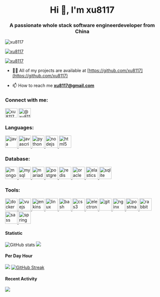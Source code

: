 <h1 align="center">Hi 👋, I'm xu8117</h1>

<h3 align="center">A passionate whole stack software engineerdeveloper from China</h3>



<p align="left"> <img src="https://komarev.com/ghpvc/?username=xu8117&label=Profile%20views&color=0e75b6&style=flat" alt="xu8117" /> </p>



<p align="left"> <a href="https://github.com/ryo-ma/github-profile-trophy"><img src="https://github-profile-trophy.vercel.app/?username=xu8117&count_private=true" alt="xu8117" /></a> </p>





<p align="left"> <a href="https://twitter.com/xu8117" target="blank"><img src="https://img.shields.io/twitter/follow/xu8117?logo=twitter&style=for-the-badge" alt="xu8117" /></a> </p>



- 👨‍💻 All of my projects are available at [https://github.com/xu8117](https://github.com/xu8117)

- 📫 How to reach me **xu8117@gmail.com**





<h3 align="left">Connect with me:</h3>
<p align="left">
<a href="https://twitter.com/xu8117" target="blank"><img align="center" src="https://raw.staticdn.net/rahuldkjain/github-profile-readme-generator/master/src/images/icons/Social/twitter.svg" alt="xu8117" height="30" width="40" /></a>
<a href="https://medium.com/@xu8117" target="blank"><img align="center" src="https://raw.staticdn.net/rahuldkjain/github-profile-readme-generator/master/src/images/icons/Social/medium.svg" alt="@xu8117" height="30" width="40" /></a>
</p>



<h3 align="left">Languages:</h3>
<p align="left">
  <a href="https://www.java.com" target="_blank" rel="noreferrer">
    <img src="https://raw.staticdn.net/devicons/devicon/master/icons/java/java-original.svg" alt="java" width="40" height="40" />
  </a>
  <a href="https://developer.mozilla.org/en-US/docs/Web/JavaScript" target="_blank" rel="noreferrer">
    <img src="https://raw.staticdn.net/devicons/devicon/master/icons/javascript/javascript-original.svg" alt="javascript" width="40" height="40" />
  </a>
  <a href="https://www.python.org" target="_blank" rel="noreferrer">
    <img src="https://raw.staticdn.net/devicons/devicon/master/icons/python/python-original.svg" alt="python" width="40" height="40" />
  </a>
  <a href="https://nodejs.org" target="_blank" rel="noreferrer">
    <img src="https://raw.staticdn.net/devicons/devicon/master/icons/nodejs/nodejs-original-wordmark.svg" alt="nodejs" width="40" height="40" />
  </a>
  <a href="https://www.w3.org/html/" target="_blank" rel="noreferrer">
    <img src="https://raw.staticdn.net/devicons/devicon/master/icons/html5/html5-original-wordmark.svg" alt="html5" width="40" height="40" />
  </a>
</p>



<h3 align="left"> Database:</h3>
<p align="left">
  <a href="https://www.mongodb.com/" target="_blank" rel="noreferrer">
    <img src="https://raw.staticdn.net/devicons/devicon/master/icons/mongodb/mongodb-original-wordmark.svg" alt="mongodb" width="40" height="40" />
  </a>
  <a href="https://www.mysql.com/" target="_blank" rel="noreferrer">
    <img src="https://raw.staticdn.net/devicons/devicon/master/icons/mysql/mysql-original-wordmark.svg" alt="mysql" width="40" height="40" />
  </a>
  <a href="https://mariadb.org/" target="_blank" rel="noreferrer">
    <img src="https://www.vectorlogo.zone/logos/mariadb/mariadb-icon.svg" alt="mariadb" width="40" height="40" />
  </a>
  <a href="https://www.postgresql.org" target="_blank" rel="noreferrer">
    <img src="https://raw.staticdn.net/devicons/devicon/master/icons/postgresql/postgresql-original-wordmark.svg" alt="postgresql" width="40" height="40" />
  </a>
  <a href="https://redis.io" target="_blank" rel="noreferrer">
    <img src="https://raw.staticdn.net/devicons/devicon/master/icons/redis/redis-original-wordmark.svg" alt="redis" width="40" height="40" />
  </a>
  <a href="https://www.oracle.com/" target="_blank" rel="noreferrer">
    <img src="https://raw.staticdn.net/devicons/devicon/master/icons/oracle/oracle-original.svg" alt="oracle" width="40" height="40" />
  </a>
  <a href="https://www.elastic.co" target="_blank" rel="noreferrer">
    <img src="https://www.vectorlogo.zone/logos/elastic/elastic-icon.svg" alt="elasticsearch" width="40" height="40" />
  </a>
  <a href="https://www.sqlite.org/" target="_blank" rel="noreferrer">
    <img src="https://www.vectorlogo.zone/logos/sqlite/sqlite-icon.svg" alt="sqlite" width="40" height="40" />
  </a>
</p>


<h3 align="left"> Tools:</h3>
<p align="left">
  <a href="https://www.docker.com/" target="_blank" rel="noreferrer">
    <img src="https://raw.staticdn.net/devicons/devicon/master/icons/docker/docker-original-wordmark.svg" alt="docker" width="40" height="40" />
  </a>
  <a href="https://vuejs.org/" target="_blank" rel="noreferrer">
    <img src="https://raw.staticdn.net/devicons/devicon/master/icons/vuejs/vuejs-original-wordmark.svg" alt="vuejs" width="40" height="40" />
  </a>
  <a href="https://www.jenkins.io" target="_blank" rel="noreferrer">
    <img src="https://www.vectorlogo.zone/logos/jenkins/jenkins-icon.svg" alt="jenkins" width="40" height="40" />
  </a>
  <a href="https://www.linux.org/" target="_blank" rel="noreferrer">
    <img src="https://raw.staticdn.net/devicons/devicon/master/icons/linux/linux-original.svg" alt="linux" width="40" height="40" />
  </a>
  <a href="https://www.gnu.org/software/bash/" target="_blank" rel="noreferrer">
    <img src="https://www.vectorlogo.zone/logos/gnu_bash/gnu_bash-icon.svg" alt="bash" width="40" height="40" />
  </a>
  <a href="https://www.w3schools.com/css/" target="_blank" rel="noreferrer">
    <img src="https://raw.staticdn.net/devicons/devicon/master/icons/css3/css3-original-wordmark.svg" alt="css3" width="40" height="40" />
  </a>
  <a href="https://www.electronjs.org" target="_blank" rel="noreferrer">
    <img src="https://raw.staticdn.net/devicons/devicon/master/icons/electron/electron-original.svg" alt="electron" width="40" height="40" />
  </a>
  <a href="https://git-scm.com/" target="_blank" rel="noreferrer">
    <img src="https://www.vectorlogo.zone/logos/git-scm/git-scm-icon.svg" alt="git" width="40" height="40" />
  </a>
  <a href="https://www.nginx.com" target="_blank" rel="noreferrer">
    <img src="https://raw.staticdn.net/devicons/devicon/master/icons/nginx/nginx-original.svg" alt="nginx" width="40" height="40" />
  </a>
  <a href="https://postman.com" target="_blank" rel="noreferrer">
    <img src="https://www.vectorlogo.zone/logos/getpostman/getpostman-icon.svg" alt="postman" width="40" height="40" />
  </a>
  <a href="https://www.rabbitmq.com" target="_blank" rel="noreferrer">
    <img src="https://www.vectorlogo.zone/logos/rabbitmq/rabbitmq-icon.svg" alt="rabbitMQ" width="40" height="40" />
  </a>
  <a href="https://sass-lang.com" target="_blank" rel="noreferrer">
    <img src="https://raw.staticdn.net/devicons/devicon/master/icons/sass/sass-original.svg" alt="sass" width="40" height="40" />
  </a>
  <a href="https://spring.io/" target="_blank" rel="noreferrer">
    <img src="https://www.vectorlogo.zone/logos/springio/springio-icon.svg" alt="spring" width="40" height="40" />
  </a>
</p>



#### Statistic

![GitHub stats](https://github-readme-stats.vercel.app/api?username=xu8117&theme=swift&show_icons=true&locale=en&layout=compact&count_private=true)
![](http://github-profile-summary-cards.vercel.app/api/cards/stats?username=xu8117&theme=swift)

#### Per Day Hour
![](http://github-profile-summary-cards.vercel.app/api/cards/productive-time?username=xu8117&theme=swift&utcOffset=8)
[![GitHub Streak](https://github-readme-streak-stats.herokuapp.com?user=xu8117&theme=swift&hide_border=true&date_format=%5BY.%5Dn.j&exclude_days=Sun%2CSat)](https://git.io/streak-stats)

#### Recent Activity

![](http://github-profile-summary-cards.vercel.app/api/cards/profile-details?username=xu8117&theme=swift)


